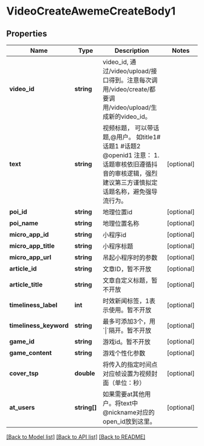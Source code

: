# VideoCreateAwemeCreateBody1

## Properties
Name | Type | Description | Notes
------------ | ------------- | ------------- | -------------
**video_id** | **string** | video_id, 通过/video/upload/接口得到。注意每次调用/video/create/都要调用/video/upload/生成新的video_id。 | 
**text** | **string** | 视频标题， 可以带话题,@用户。 如title1#话题1 #话题2 @openid1  注意：   1. 话题审核依旧遵循抖音的审核逻辑，强烈建议第三方谨慎拟定话题名称，避免强导流行为。 | [optional] 
**poi_id** | **string** | 地理位置id | [optional] 
**poi_name** | **string** | 地理位置名称 | [optional] 
**micro_app_id** | **string** | 小程序id | [optional] 
**micro_app_title** | **string** | 小程序标题 | [optional] 
**micro_app_url** | **string** | 吊起小程序时的参数 | [optional] 
**article_id** | **string** | 文章ID，暂不开放 | [optional] 
**article_title** | **string** | 文章自定义标题，暂不开放 | [optional] 
**timeliness_label** | **int** | 时效新闻标签，1表示使用。暂不开放 | [optional] 
**timeliness_keyword** | **string** | 最多可添加3个，用&#x60;\\|&#x60;隔开。暂不开放 | [optional] 
**game_id** | **string** | 游戏id。暂不开放 | [optional] 
**game_content** | **string** | 游戏个性化参数 | [optional] 
**cover_tsp** | **double** | 将传入的指定时间点对应帧设置为视频封面（单位：秒） | [optional] 
**at_users** | **string[]** | 如果需要at其他用户。将text中@nickname对应的open_id放到这里。 | [optional] 

[[Back to Model list]](../README.md#documentation-for-models) [[Back to API list]](../README.md#documentation-for-api-endpoints) [[Back to README]](../README.md)

